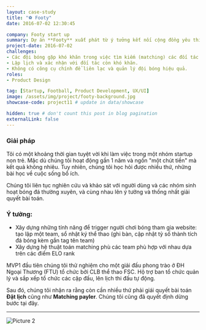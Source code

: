 ```yaml
---
layout: case-study
title: "⚽ Footy"
date: 2016-07-02 12:30:45

company: Footy start up
summary: Dự án **Footy** xuất phát từ ý tưởng kết nối cộng đồng yêu thích bóng đá, nơi bạn có thể ra sân cùng với đồng đội hoặc thậm chí là những người xa lạ. Dựa trên bài toán thực tế khi bạn phải tổ chức các trận đấu, tìm đối thủ, **Footy** đề xuất các kết quả phù hợp theo từng đội bóng và từng cầu thủ.
project-date: 2016-07-02
challenges:
- Các đội bóng gặp khó khăn trong việc tìm kiếm (matching) các đối tác để đá bóng đều đặn thường xuyên.
- Lập lịch và xác nhận với đối tác còn khó khăn.
- Không có công cụ chính để liên lạc và quản lý đội bóng hiệu quả.
roles:
- Product Design

tag: [Startup, Football, Product Development, UX/UI]
image: /assets/img/project/footy-background.jpg
showcase-code: project11 # update in data/showcase

hidden: true # don't count this post in blog pagination
externalLink: false
---
```


### Giải pháp
<p>Tôi có một khoảng thời gian tuyệt vời khi làm việc trong một nhóm startup non trẻ. Mặc dù chúng tôi hoạt động gần 1 năm và ngốn "một chút tiền" mà kết quả không nhiêu. Tuy nhiên, chúng tôi học hỏi được nhiều thứ, những bài học về cuộc sống bổ ích.</p>

Chúng tôi liên tục nghiên cứu và khảo sát với người dùng và các nhóm sinh hoạt bóng đá thường xuyên, và cùng nhau lên ý tưởng và thống nhất giải quyết bài toán.

### Ý tưởng:
- Xây dựng những tính năng để trigger người chơi bóng tham gia website: tạo lập một team, sổ nhật ký thể thao (ghi bàn, cập nhật tỷ số thành tích đá bóng kèm gắn tag tên team)
- Xây dựng hệ thuật toán matching phù các team phù hợp với nhau dựa trên các điểm ELO rank

MVP1 đầu tiên chúng tôi thử nghiệm cho một giải đấu phong trào ở ĐH Ngoại Thương (FTU) tổ chức bởi CLB thể thao FSC. Hộ trợ ban tổ chức quản lý và sắp xếp tổ chức các cặp đấu, lên lịch thi đấu tự động.

Sau đó, chúng tôi nhận ra rằng còn cần nhiều thứ phải giái quyết bài toán **Đặt lịch** cũng như **Matching payler**. Chúng tôi cũng đã quyết định dừng bước tại đây.

---

![Picture 2](/assets/img/project/footy1.jpg)


